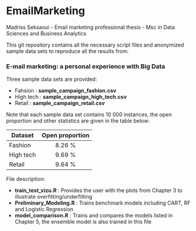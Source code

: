 # EmailMarketing
Madriss Seksaoui - Email marketing professional thesis - Msc in Data Sciences and Business Analytics

This git repository contains all the necessary script files and anonymized sample data sets to reproduce all the results from:

### E-mail marketing: a personal experience with Big Data

Three sample data sets are provided:

* Fahsion : **sample_campaign_fashion.csv**
* High tech : **sample_campaign_high_tech.csv**
* Retail : **sample_campaign_retail.csv**

Note that each sample data set contains 10 000 instances, the open proportion and other statistics are given in the table below: 

| Dataset   | Open proportion |
| --------- |:-------------:|
| Fashion   | 8.26 %|
| High tech | 9.69 %|
| Retail    | 9.64 %|

File description:

* **train_test_vizu.R** : Provides the user with the plots from Chapter 3 to illustrate overfitting/underfitting
* **Preliminary_Modeling.R** : Trains benchmark models including CART, RF and Logistic Regression
* **model_comparison.R** : Trains and compares the models listed in Chapter 5, the ensemble model is also trained in this file

